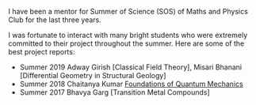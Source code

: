 I have been a mentor for Summer of Science (SOS) of Maths and Physics Club for the last three years.

I was fortunate to interact with many bright students who were extremely committed to their project throughout the summer. Here are some of the best project reports:
* Summer 2019 Adway Girish [Classical Field Theory], Misari Bhanani [Differential Geometry in Structural Geology]
* Summer 2018 Chaitanya Kumar [Foundations of Quantum Mechanics](/chaitanya_sos_report.pdf)
* Summer 2017 Bhavya Garg [Transition Metal Compounds]
